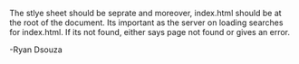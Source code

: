 The stlye sheet should be seprate and moreover, index.html should be at the root of the document. Its important as the server on loading searches for index.html. If its not found, either says page not found or gives an error.


-Ryan Dsouza 
